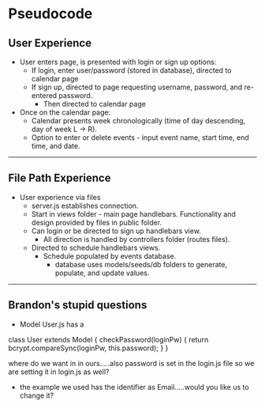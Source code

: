 # Pseudocode

## User Experience
* User enters page, is presented with login or sign up options:
    * If login, enter user/password (stored in database), directed to calendar page
    * If sign up, directed to page requesting username, password, and re-entered password.
        * Then directed to calendar page
* Once on the calendar page:
    * Calendar presents week chronologically (time of day descending, day of week L -> R).
    * Option to enter or delete events - input event name, start time, end time, and date.

---------------------------------------
## File Path Experience
* User experience via files
    * server.js establishes connection. 
    * Start in views folder - main page handlebars. Functionality and design provided by files in public folder.
    * Can login or be directed to sign up handlebars view.
        * All direction is handled by controllers folder (routes files).
    * Directed to schedule handlebars views.
        * Schedule populated by events database.
            * database uses models/seeds/db folders to generate, populate, and update values.

-----------------------------------------------------------------------------------------------
##  Brandon's stupid questions

* Model User.js has a 

class User extends Model {
  checkPassword(loginPw) {
    return bcrypt.compareSync(loginPw, this.password);
  }
}

where do we want in in ours.....also password is set in the login.js file so we are setting it in login.js as well?

* the example we used has the identifier as Email.....would you like us to change it?
